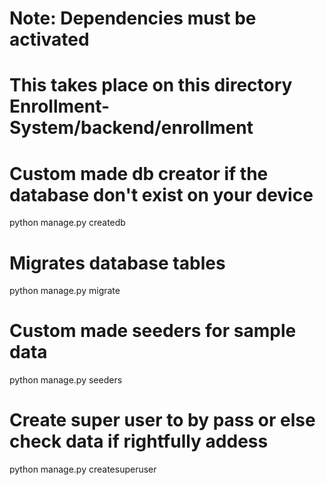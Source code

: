 # Note: Dependencies must be activated
# This takes place on this directory Enrollment-System/backend/enrollment

# Custom made db creator if the database don't exist on your device
python manage.py createdb

# Migrates database tables
python manage.py migrate

# Custom made seeders for sample data
python manage.py seeders

# Create super user to by pass or else check data if rightfully addess
python manage.py createsuperuser